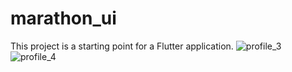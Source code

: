# marathon_ui
This project is a starting point for a Flutter application.
![profile_3](https://user-images.githubusercontent.com/103581439/201902977-ea46504b-3402-4e6c-808b-79bd3e42d06b.jpg)
![profile_4](https://user-images.githubusercontent.com/103581439/201903844-b9e3ce5a-a117-4281-872e-15b8da20372f.jpg)
